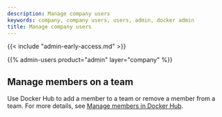 ```yaml
---
description: Manage company users
keywords: company, company users, users, admin, docker admin
title: Manage company users
---
```


{{< include "admin-early-access.md" >}}

{{% admin-users product="admin" layer="company" %}}

## Manage members on a team

Use Docker Hub to add a member to a team or remove a member from a team. For more details, see [Manage members in Docker Hub](../../docker-hub/members.md).
